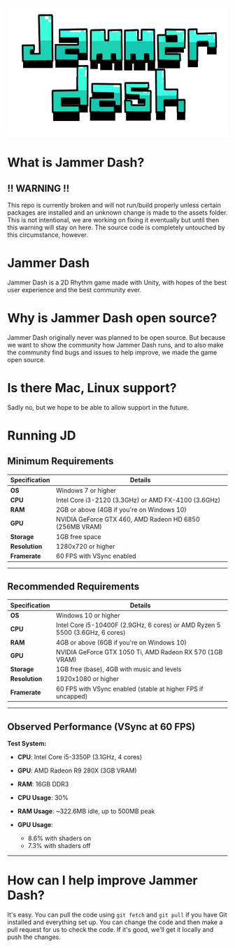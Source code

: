 
<p align="center">
  <img width="580" height="300" src="https://github.com/Pricklety/Jammer-Dash/blob/master/Assets/Resources/logos/logo.png">
</p>

# What is Jammer Dash?
## !! WARNING !!
This repo is currently broken and will not run/build properly unless certain packages are installed and an unknown change is made to the assets folder.
This is not intentional, we are working on fixing it eventually but until then this warning will stay on here.
The source code is completely untouched by this circumstance, however.

# Jammer Dash
Jammer Dash is a 2D Rhythm game made with Unity, with hopes of the best user experience and the best community ever.

# Why is Jammer Dash open source?
Jammer Dash originally never was planned to be open source. But because we want to show the community how Jammer Dash runs, and to also make the community find bugs and issues to help improve, we made the game open source.

# Is there Mac, Linux support?
Sadly no, but we hope to be able to allow support in the future.

# Running JD
## Minimum Requirements

| Specification        | Details                               |
|----------------------|---------------------------------------|
| **OS**               | Windows 7 or higher                  |
| **CPU**              | Intel Core i3-2120 (3.3GHz) or AMD FX-4100 (3.6GHz) |
| **RAM**              | 2GB or above (4GB if you're on Windows 10)                      |
| **GPU**              | NVIDIA GeForce GTX 460, AMD Radeon HD 6850 (256MB VRAM) |
| **Storage**          | 1GB free space                     |
| **Resolution**       | 1280x720 or higher                   |
| **Framerate**        | 60 FPS with VSync enabled            |

---

## Recommended Requirements

| Specification        | Details                               |
|----------------------|---------------------------------------|
| **OS**               | Windows 10 or higher                 |
| **CPU**              | Intel Core i5-10400F (2.9GHz, 6 cores) or AMD Ryzen 5 5500 (3.6GHz, 6 cores) |
| **RAM**              | 4GB or above (6GB if you're on Windows 10)                       |
| **GPU**              | NVIDIA GeForce GTX 1050 Ti, AMD Radeon RX 570 (1GB VRAM) |
| **Storage**          | 1GB free (base), 4GB with music and levels |
| **Resolution**       | 1920x1080 or higher                  |
| **Framerate**        | 60 FPS with VSync enabled (stable at higher FPS if uncapped) |

---

## Observed Performance (VSync at 60 FPS)

**Test System:**
- **CPU**: Intel Core i5-3350P (3.1GHz, 4 cores)
- **GPU**: AMD Radeon R9 280X (3GB VRAM)
- **RAM**: 16GB DDR3

- **CPU Usage**: 30%  
- **RAM Usage**: ~322.6MB idle, up to 500MB peak  
- **GPU Usage**:  
  - 8.6% with shaders on  
  - 7.3% with shaders off  

---

# How can I help improve Jammer Dash?
It's easy. You can pull the code using `git fetch` and `git pull` if you have Git installed and everything set up. You can change the code and then make a pull request for us to check the code. If it's good, we'll get it locally and push the changes.

